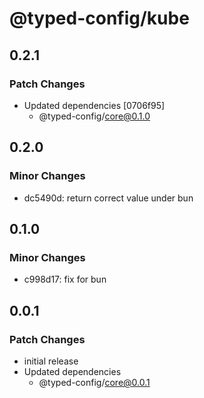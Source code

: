 # @typed-config/kube

## 0.2.1

### Patch Changes

- Updated dependencies [0706f95]
  - @typed-config/core@0.1.0

## 0.2.0

### Minor Changes

- dc5490d: return correct value under bun

## 0.1.0

### Minor Changes

- c998d17: fix for bun

## 0.0.1

### Patch Changes

- initial release
- Updated dependencies
  - @typed-config/core@0.0.1
